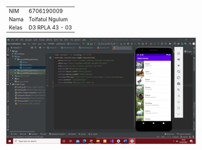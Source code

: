 |       |                 |
| ----- | --------------- |
| NIM   | 6706190009      |
| Nama  | Toifatul Ngulum |
| Kelas | D3 RPLA 43 - 03 |

![alt text](https://github.com/D3IF-Cool/4303-galeri-hewan-toifatululum/blob/master/screenshot/hasil-run.jpeg?raw=true)
